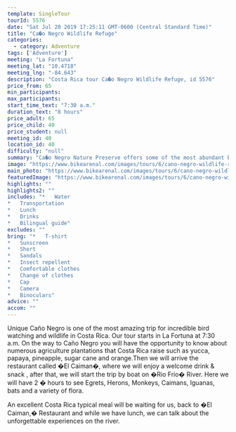 ```yaml
---
template: SingleTour
tourId: 5576
date: "Sat Jul 20 2019 17:25:11 GMT-0600 (Central Standard Time)"
title: "Ca�o Negro Wildlife Refuge"
categories: 
  - category: Adventure
tags: ['Adventure']
meeting: "La Fortuna"
meeting_lat: "10.4718"
meeting_lng: "-84.643"
description: "Costa Rica tour Ca�o Negro Wildlife Refuge, id 5576"
price_from: 65
min_participants: 
max_participants: 
start_time_text: "7:30 a.m."
duration_text: "8 hours"
price_adult: 65
price_child: 40
price_student: null
meeting_id: 40
location_id: 40
difficulty: "null"
summary: "Ca�o Negro Nature Preserve offers some of the most abundant bird watching opportunities in the world, including Anhinga, Storks, Rosette."
image: "https://www.bikearenal.com/images/tours/6/cano-negro-wildlife-refuge.jpg"
main_photo: "https://www.bikearenal.com/images/tours/6/cano-negro-wildlife-refuge.jpg"
featuredImage: "https://www.bikearenal.com/images/tours/6/cano-negro-wildlife-refuge.jpg"
highlights: ""
highlights2: ""
includes: "*   Water
*   Transportation
*   Lunch
*   Drinks
*   Bilingual guide"
excludes: ""
bring: "*   T-shirt
*   Sunscreen
*   Short
*   Sandals
*   Insect repellent
*   Comfortable clothes
*   Change of clothes
*   Cap
*   Camera
*   Binoculars"
advice: ""
accom: ""
---
```

Unique Caño Negro is one of the most amazing trip for incredible bird watching and wildlife in Costa Rica. Our tour starts in La Fortuna at 7:30 a.m. On the way to Caño Negro you will have the opportunity to know about numerous agriculture plantations that Costa Rica raise such as yucca, papaya, pineapple, sugar cane and orange.Then we will arrive the restaurant called �El Caiman�, where we will enjoy a welcome drink & snack , after that, we will start the trip by boat on �Rio Frio� River. Here we will have 2 � hours to see Egrets, Herons, Monkeys, Caimans, Iguanas, bats and a variety of flora.

An excellent Costa Rica typical meal will be waiting for us, back to �El Caiman,� Restaurant and while we have lunch, we can talk about the unforgettable experiences on the river.